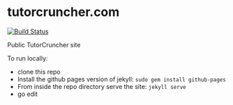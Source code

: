# tutorcruncher.com

[![Build Status](https://travis-ci.org/tutorcruncher/tutorcruncher.github.io.svg?branch=master)](https://travis-ci.org/tutorcruncher/tutorcruncher.github.io)

Public TutorCruncher site

To run locally:

* clone this repo
* Install the github pages version of jekyll: `sudo gem install github-pages`
* From inside the repo directory serve the site: `jekyll serve`
* go edit
